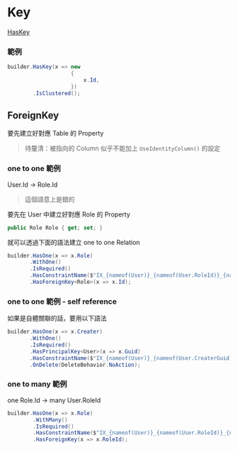 # Key

[HasKey](https://www.learnentityframeworkcore.com/configuration/fluent-api/haskey-method)

### 範例

```csharp
builder.HasKey(x => new
                    {
                        x.Id,
                    })
        .IsClustered();
```

## ForeignKey

要先建立好對應 Table 的 Property

> 待釐清：被指向的 Column 似乎不能加上 `UseIdentityColumn()` 的設定

### one to one 範例

User.Id → Role.Id

> 這個語意上是錯的

要先在 User 中建立好對應 Role 的 Property

```csharp
public Role Role { get; set; }
```

就可以透過下面的語法建立 one to one Relation

```csharp
builder.HasOne(x => x.Role)
       .WithOne()
       .IsRequired()
       .HasConstraintName($"IX_{nameof(User)}_{nameof(User.RoleId)}_{nameof(Role)}_{nameof(Role.Id)}")
       .HasForeignKey<Role>(x => x.Id);
```

### one to one 範例 - self reference

如果是自體關聯的話，要用以下語法

```csharp
builder.HasOne(x => x.Creater)
       .WithOne()
       .IsRequired()
       .HasPrincipalKey<User>(x => x.Guid)
       .HasConstraintName($"IX_{nameof(User)}_{nameof(User.CreaterGuid)}_{nameof(User)}_{nameof(User.Guid)}")
       .OnDelete(DeleteBehavior.NoAction);
```

### one to many 範例

one Role.Id → many User.RoleId

```csharp
builder.HasOne(x => x.Role)
        .WithMany()
        .IsRequired()
        .HasConstraintName($"IX_{nameof(User)}_{nameof(User.RoleId)}_{nameof(Role)}_{nameof(Role.Id)}")
        .HasForeignKey(x => x.RoleId);
```
